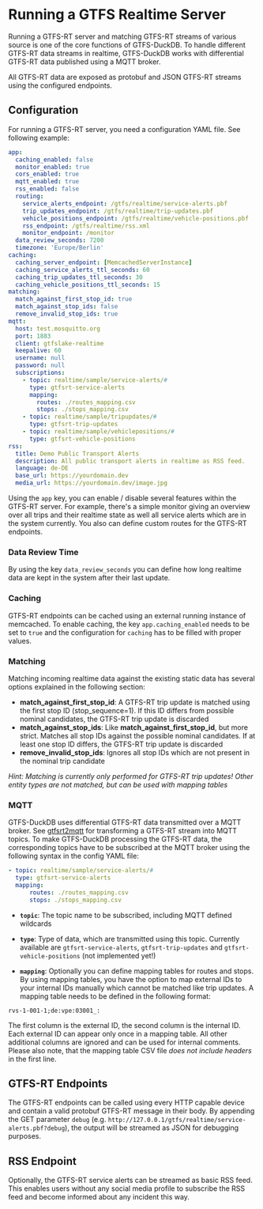 # Running a GTFS Realtime Server
Running a GTFS-RT server and matching GTFS-RT streams of various source is one of the core functions of GTFS-DuckDB. To handle different GTFS-RT data streams in realtime, GTFS-DuckDB works with differential GTFS-RT data published using a MQTT broker.

All GTFS-RT data are exposed as protobuf and JSON GTFS-RT streams using the configured endpoints.

## Configuration
For running a GTFS-RT server, you need a configuration YAML file. See following example:

```yaml
app:
  caching_enabled: false
  monitor_enabled: true
  cors_enabled: true
  mqtt_enabled: true
  rss_enabled: false
  routing:
    service_alerts_endpoint: /gtfs/realtime/service-alerts.pbf
    trip_updates_endpoint: /gtfs/realtime/trip-updates.pbf
    vehicle_positions_endpoint: /gtfs/realtime/vehicle-positions.pbf
    rss_endpoint: /gtfs/realtime/rss.xml
    monitor_endpoint: /monitor
  data_review_seconds: 7200
  timezone: 'Europe/Berlin'
caching:
  caching_server_endpoint: [MemcachedServerInstance]
  caching_service_alerts_ttl_seconds: 60
  caching_trip_updates_ttl_seconds: 30
  caching_vehicle_positions_ttl_seconds: 15
matching:
  match_against_first_stop_id: true
  match_against_stop_ids: false
  remove_invalid_stop_ids: true
mqtt:
  host: test.mosquitto.org
  port: 1883
  client: gtfslake-realtime
  keepalive: 60
  username: null
  password: null
  subscriptions:
    - topic: realtime/sample/service-alerts/#
      type: gtfsrt-service-alerts
      mapping:
        routes: ./routes_mapping.csv
        stops: ./stops_mapping.csv
    - topic: realtime/sample/tripupdates/#
      type: gtfsrt-trip-updates
    - topic: realtime/sample/vehiclepositions/#
      type: gtfsrt-vehicle-positions
rss:
  title: Demo Public Transport Alerts
  description: All public transport alerts in realtime as RSS feed.
  language: de-DE
  base_url: https://yourdomain.dev
  media_url: https://yourdomain.dev/image.jpg
```

Using the `app` key, you can enable / disable several features within the GTFS-RT server. For example, there's a simple monitor giving an overview over all trips and their realtime state as well all service alerts which are in the system currently. You also can define custom routes for the GTFS-RT endpoints. 

### Data Review Time
By using the key `data_review_seconds` you can define how long realtime data are kept in the system after their last update.

### Caching
GTFS-RT endpoints can be cached using an external running instance of memcached. To enable caching, the key `app.caching_enabled` needs to be set to `true` and the configuration for `caching` has to be filled with proper values.

### Matching
Matching incoming realtime data against the existing static data has several options explained in the following section:

- **match_against_first_stop_id**: A GTFS-RT trip update is matched using the first stop ID (stop_sequence=1). If this ID differs from possible nominal candidates, the GTFS-RT trip update is discarded
- **match_against_stop_ids**: Like **match_against_first_stop_id**, but more strict. Matches all stop IDs against the possible nominal candidates. If at least one stop ID differs, the GTFS-RT trip update is discarded
- **remove_invalid_stop_ids**: Ignores all stop IDs which are not present in the nominal trip candidate

_Hint: Matching is currently only performed for GTFS-RT trip updates! Other entity types are not matched, but can be used with mapping tables_

### MQTT
GTFS-DuckDB uses differential GTFS-RT data transmitted over a MQTT broker. See [gtfsrt2mqtt](https://github.com/sebastianknopf/gtfsrt2mqtt) for transforming a GTFS-RT stream into MQTT topics. To make GTFS-DuckDB processing the GTFS-RT data, the corresponding topics have to be subscribed at the MQTT broker using the following syntax in the config YAML file:

```yaml
- topic: realtime/sample/service-alerts/#
  type: gtfsrt-service-alerts
  mapping:
      routes: ./routes_mapping.csv
      stops: ./stops_mapping.csv
```

- **`topic`**: The topic name to be subscribed, including MQTT defined wildcards
- **`type`**: Type of data, which are transmitted using this topic. Currently available are `gtfsrt-service-alerts`, `gtfsrt-trip-updates` and `gtfsrt-vehicle-positions` (not implemented yet!)

- **`mapping`**: Optionally you can define mapping tables for routes and stops. By using mapping tables, you have the option to map external IDs to your internal IDs manually which cannot be matched like trip updates. A mapping table needs to be defined in the following format:

```csv
rvs-1-001-1;de:vpe:03001_:
```

The first column is the external ID, the second column is the internal ID. Each external ID can appear only once in a mapping table. All other additional columns are ignored and can be used for internal comments. Please also note, that the mapping table CSV file _does not include headers_ in the first line.

## GTFS-RT Endpoints
The GTFS-RT endpoints can be called using every HTTP capable device and contain a valid protobuf GTFS-RT message in their body. By appending the GET parameter `debug` (e.g. `http://127.0.0.1/gtfs/realtime/service-alerts.pbf?debug`), the output will be streamed as JSON for debugging purposes.

## RSS Endpoint
Optionally, the GTFS-RT service alerts can be streamed as basic RSS feed. This enables users without any social media profile to subscribe the RSS feed and become informed about any incident this way.